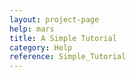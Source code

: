 ```yaml
---
layout: project-page
help: mars
title: A Simple Tutorial
category: Help
reference: Simple_Tutorial
---
```

